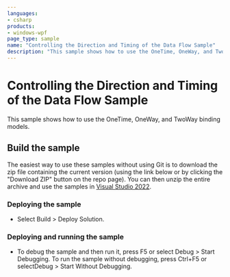 ```yaml
---
languages:
- csharp
products:
- windows-wpf
page_type: sample
name: "Controlling the Direction and Timing of the Data Flow Sample"        
description: "This sample shows how to use the OneTime, OneWay, and TwoWay binding models."
---
```


# Controlling the Direction and Timing of the Data Flow Sample
This sample shows how to use the OneTime, OneWay, and TwoWay binding models.

## Build the sample
The easiest way to use these samples without using Git is to download the zip file containing the current version (using the link below or by clicking the "Download ZIP" button on the repo page). You can then unzip the entire archive and use the samples in [Visual Studio 2022](https://www.visualstudio.com/wpf-vs).

### Deploying the sample
- Select Build > Deploy Solution. 

### Deploying and running the sample
- To debug the sample and then run it, press F5 or select Debug >  Start Debugging. To run the sample without debugging, press Ctrl+F5 or selectDebug > Start Without Debugging. 


